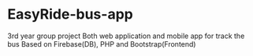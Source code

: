 # EasyRide-bus-app

3rd year group project
Both web application and mobile app for track the bus
Based on Firebase(DB), PHP and Bootstrap(Frontend)
